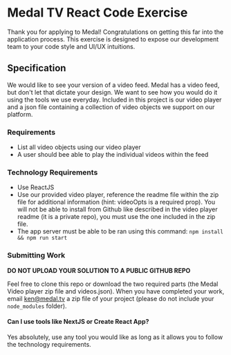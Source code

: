 # Medal TV React Code Exercise

Thank you for applying to Medal! Congratulations on getting this far into the application process. This exercise is designed to expose our development team to your code style and UI/UX intuitions.

## Specification

We would like to see your version of a video feed. Medal has a video feed, but don't let that dictate your design. We want to see how you would do it using the tools we use everyday. Included in this project is our video player and a json file containing a collection of video objects we support on our platform.

### Requirements
- List all video objects using our video player
- A user should bee able to play the individual videos within the feed

### Technology Requirements
- Use ReactJS
- Use our provided video player, reference the readme file within the zip file for additional information (hint: videoOpts is a required prop). You will not be able to install from Github like described in the  video player readme (it is a private repo), you must use the one included in the zip file.
- The app server must be able to be ran using this command:
  `npm install && npm run start`

### Submitting Work

**DO NOT UPLOAD YOUR SOLUTION TO A PUBLIC GITHUB REPO**

Feel free to clone this repo or download the two required parts (the Medal Video player zip file and videos.json). When you have completed your work, email ken@medal.tv a zip file of your project (please do not include your `node_modules` folder).

#### Can I use tools like NextJS or Create React App?
Yes absolutely, use any tool you would like as long as it allows you to follow the technology requirements.
